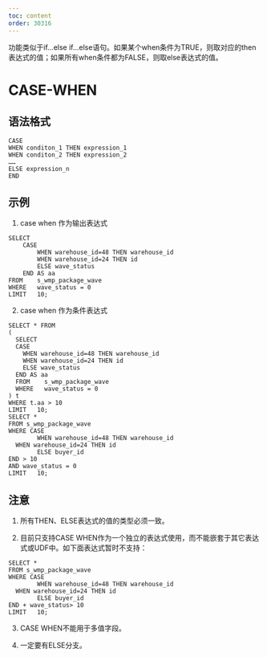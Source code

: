 ```yaml
---
toc: content
order: 30316
---
```


功能类似于if...else if...else语句。如果某个when条件为TRUE，则取对应的then表达式的值；如果所有when条件都为FALSE，则取else表达式的值。

# CASE-WHEN
## 语法格式​
```
CASE 
WHEN conditon_1 THEN expression_1
WHEN conditon_2 THEN expression_2
……
ELSE expression_n
END
```

## 示例
1. case when 作为输出表达式

```
SELECT  
    CASE    
        WHEN warehouse_id=48 THEN warehouse_id
        WHEN warehouse_id=24 THEN id 
        ELSE wave_status 
    END AS aa
FROM    s_wmp_package_wave
WHERE   wave_status = 0
LIMIT   10;
```

2. case when 作为条件表达式

```
SELECT * FROM
(
  SELECT  
  CASE    
    WHEN warehouse_id=48 THEN warehouse_id
    WHEN warehouse_id=24 THEN id 
    ELSE wave_status 
  END AS aa
  FROM    s_wmp_package_wave
  WHERE   wave_status = 0
) t
WHERE t.aa > 10
LIMIT   10;
SELECT *
FROM s_wmp_package_wave
WHERE CASE 
        WHEN warehouse_id=48 THEN warehouse_id
  WHEN warehouse_id=24 THEN id
        ELSE buyer_id
END > 10
AND wave_status = 0
LIMIT   10;
```

## 注意
1. 所有THEN、ELSE表达式的值的类型必须一致。

2. 目前只支持CASE WHEN作为一个独立的表达式使用，而不能嵌套于其它表达式或UDF中。如下面表达式暂时不支持：

```
SELECT *
FROM s_wmp_package_wave
WHERE CASE 
        WHEN warehouse_id=48 THEN warehouse_id
  WHEN warehouse_id=24 THEN id
        ELSE buyer_id
END + wave_status> 10
LIMIT   10;
```

3. CASE WHEN不能用于多值字段。

4. 一定要有ELSE分支。